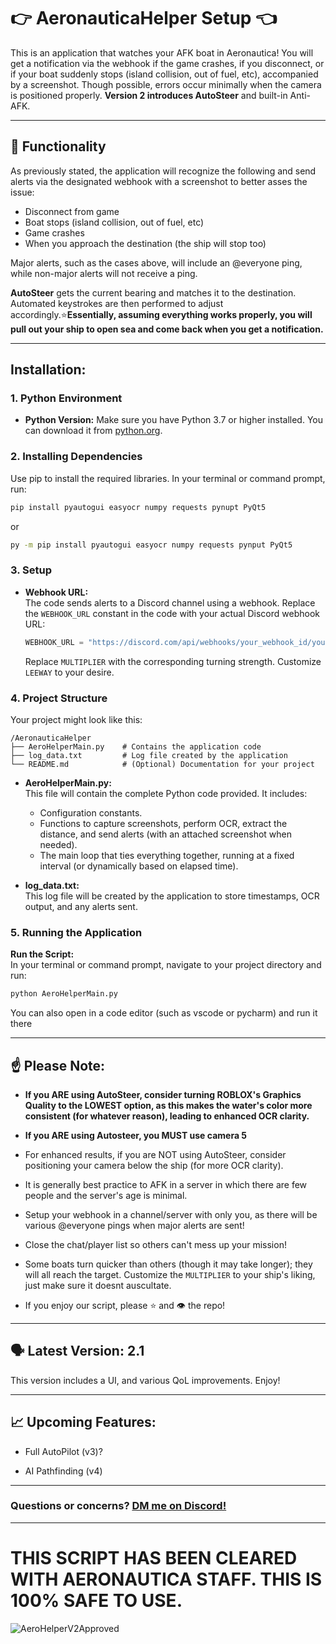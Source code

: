 # 👉 AeronauticaHelper Setup 👈
This is an application that watches your AFK boat in Aeronautica! You will get a notification via the webhook if the game crashes, if you disconnect, or if your boat suddenly stops (island collision, out of fuel, etc), accompanied by a screenshot. Though possible, errors occur minimally when the camera is positioned properly. **Version 2 introduces AutoSteer** and built-in Anti-AFK.

---

## 🧾 Functionality

As previously stated, the application will recognize the following and send alerts via the designated webhook with a screenshot to better asses the issue:
- Disconnect from game
- Boat stops (island collision, out of fuel, etc)
- Game crashes
- When you approach the destination (the ship will stop too)

Major alerts, such as the cases above, will include an @everyone ping, while non-major alerts will not receive a ping.

**AutoSteer** gets the current bearing and matches it to the destination. Automated keystrokes are then performed to adjust accordingly.⭐**Essentially, assuming everything works properly, you will pull out your ship to open sea and come back when you get a notification.**

---

## Installation:

### 1. **Python Environment**

- **Python Version:** 
  Make sure you have Python 3.7 or higher installed. You can download it from [python.org](https://www.python.org/downloads/).

### 2. **Installing Dependencies**

Use pip to install the required libraries. In your terminal or command prompt, run:

```bash
pip install pyautogui easyocr numpy requests pynupt PyQt5
```
or
```bash
py -m pip install pyautogui easyocr numpy requests pynput PyQt5
```

### 3. **Setup**

- **Webhook URL:**  
  The code sends alerts to a Discord channel using a webhook. Replace the `WEBHOOK_URL` constant in the code with your actual Discord webhook URL:
  ```python
  WEBHOOK_URL = "https://discord.com/api/webhooks/your_webhook_id/your_webhook_token"
  ```
  Replace `MULTIPLIER` with the corresponding turning strength. Customize `LEEWAY` to your desire.

### 4. **Project Structure**

Your project might look like this:
```
/AeronauticaHelper
├── AeroHelperMain.py    # Contains the application code
├── log_data.txt         # Log file created by the application
└── README.md            # (Optional) Documentation for your project
```

- **AeroHelperMain.py:**  
  This file will contain the complete Python code provided. It includes:
  - Configuration constants.
  - Functions to capture screenshots, perform OCR, extract the distance, and send alerts (with an attached screenshot when needed).
  - The main loop that ties everything together, running at a fixed interval (or dynamically based on elapsed time).

- **log_data.txt:**  
  This log file will be created by the application to store timestamps, OCR output, and any alerts sent.


### 5. **Running the Application**

**Run the Script:**  
   In your terminal or command prompt, navigate to your project directory and run:
   ```bash
   python AeroHelperMain.py
   ```

   You can also open in a code editor (such as vscode or pycharm) and run it there

  ---

## ☝️ Please Note:
- **If you ARE using AutoSteer, consider turning ROBLOX's Graphics Quality to the LOWEST option, as this makes the water's color more consistent (for whatever reason), leading to enhanced OCR clarity.**

- **If you ARE using Autosteer, you MUST use camera 5**

- For enhanced results, if you are NOT using AutoSteer, consider positioning your camera below the ship (for more OCR clarity).

- It is generally best practice to AFK in a server in which there are few people and the server's age is minimal.

- Setup your webhook in a channel/server with only you, as there will be various @everyone pings when major alerts are sent!

- Close the chat/player list so others can't mess up your mission!

- Some boats turn quicker than others (though it may take longer); they will all reach the target. Customize the `MULTIPLIER` to your ship's liking, just make sure it doesnt auscultate.

- If you enjoy our script, please ⭐ and 👁️ the repo!

---

## 🗣️ Latest Version: 2.1

This version includes a UI, and various QoL improvements. Enjoy!

---

## 📈 Upcoming Features:

- Full AutoPilot (v3)?

- AI Pathfinding (v4)

---

### Questions or concerns? [DM me on Discord!](https://discord.gg/3adphMca)

---

# THIS SCRIPT HAS BEEN CLEARED WITH AERONAUTICA STAFF. THIS IS 100% SAFE TO USE.
![AeroHelperV2Approved](https://github.com/user-attachments/assets/0778f8ec-c958-479e-938d-5bea5166b56b)
